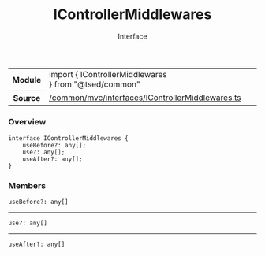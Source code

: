 
<header class="symbol-info-header"><h1 id="icontrollermiddlewares">IControllerMiddlewares</h1><label class="symbol-info-type-label interface">Interface</label></header>
<!-- summary -->
<section class="symbol-info"><table class="is-full-width"><tbody><tr><th>Module</th><td><div class="lang-typescript"><span class="token keyword">import</span> { IControllerMiddlewares }&nbsp;<span class="token keyword">from</span>&nbsp;<span class="token string">"@tsed/common"</span></div></td></tr><tr><th>Source</th><td><a href="https://github.com/Romakita/ts-express-decorators/blob/v4.12.2/src//common/mvc/interfaces/IControllerMiddlewares.ts#L0-L0">/common/mvc/interfaces/IControllerMiddlewares.ts</a></td></tr></tbody></table></section>
<!-- overview -->


### Overview


<pre><code class="typescript-lang "><span class="token keyword">interface</span> IControllerMiddlewares <span class="token punctuation">{</span>
    useBefore?<span class="token punctuation">:</span> <span class="token keyword">any</span><span class="token punctuation">[</span><span class="token punctuation">]</span><span class="token punctuation">;</span>
    use?<span class="token punctuation">:</span> <span class="token keyword">any</span><span class="token punctuation">[</span><span class="token punctuation">]</span><span class="token punctuation">;</span>
    useAfter?<span class="token punctuation">:</span> <span class="token keyword">any</span><span class="token punctuation">[</span><span class="token punctuation">]</span><span class="token punctuation">;</span>
<span class="token punctuation">}</span></code></pre>


<!-- Parameters -->

<!-- Description -->

<!-- Members -->







### Members



<div class="method-overview">
<pre><code class="typescript-lang ">useBefore?<span class="token punctuation">:</span> <span class="token keyword">any</span><span class="token punctuation">[</span><span class="token punctuation">]</span></code></pre>
</div>




<hr/>



<div class="method-overview">
<pre><code class="typescript-lang ">use?<span class="token punctuation">:</span> <span class="token keyword">any</span><span class="token punctuation">[</span><span class="token punctuation">]</span></code></pre>
</div>




<hr/>



<div class="method-overview">
<pre><code class="typescript-lang ">useAfter?<span class="token punctuation">:</span> <span class="token keyword">any</span><span class="token punctuation">[</span><span class="token punctuation">]</span></code></pre>
</div>








